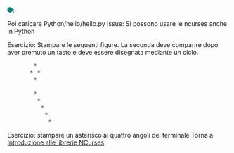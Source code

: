 ![](../../images/people/tess.png):

Poi caricare Python/hello/hello.py
Issue:
Si possono usare le ncurses anche in Python

Esercizio:
Stampare le seguenti figure.
La seconda deve comparire dopo aver premuto un tasto
e deve essere disegnata mediante un ciclo.
<pre>
       *
      * *
       *

       *
        *
         *
          *
           *
</pre>

Esercizio:
stampare un asterisco ai quattro angoli del terminale
Torna a [Introduzione alle librerie NCurses](part-ii/summary.md)
